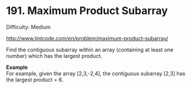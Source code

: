# 191. Maximum Product Subarray

Difficulty: Medium

http://www.lintcode.com/en/problem/maximum-product-subarray/

Find the contiguous subarray within an array (containing at least one number) which has the largest product.

**Example**  
For example, given the array [2,3,-2,4], the contiguous subarray [2,3] has the largest product = 6.

